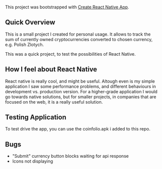 This project was bootstrapped with [Create React Native App](https://github.com/react-community/create-react-native-app).

## Quick Overview

This is a small project I created for personal usage. It allows to track the sum of currently owned cryptocurrencies converted to chosen currency, e.g. Polish Zlotych.

This was a quick project, to test the possibilities of React Native.

## How I feel about React Native
React native is really cool, and might be useful. Altough even is my simple application I saw some performance problems, and different behaviours in development vs. production version. For a higher-grade application I would go towards native solutions, but for smaller projects, in companies that are focused on the web, it is a really useful solution.

## Testing Application
To test drive the app, you can use the coinfolio.apk i added to this repo.

## Bugs
- "Submit" currency button blocks waiting for api response
- Icons not displaying